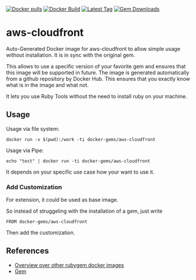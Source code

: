 [![Docker pulls](https://img.shields.io/docker/pulls/rubygem/aws-cloudfront.svg)](https://hub.docker.com/r/rubygem/aws-cloudfront/)
[![Docker Build](https://img.shields.io/docker/automated/rubygem/aws-cloudfront.svg)](https://hub.docker.com/r/rubygem/aws-cloudfront/)
[![Latest Tag](https://img.shields.io/github/tag/docker-rubygem/aws-cloudfront.svg)](https://hub.docker.com/r/rubygem/aws-cloudfront/)
[![Gem Downloads](https://img.shields.io/gem/dt/aws-cloudfront.svg)](https://rubygems.org/gems/aws-cloudfront/)
# aws-cloudfront

Auto-Generated Docker image for aws-cloudfront to allow simple usage without installation.
It is in sync with the original gem.

This allows to use a specific version of your favorite gem and ensures that this image will be supported in future.
The image is generated automatically from a github repository by Docker Hub.
This ensures that you exactly know what is in the image and what not.

It lets you use Ruby Tools without the need to install ruby on your machine.

## Usage

Usage via file system:

`docker run -v $(pwd):/work -ti docker-gems/aws-cloudfront`

Usage via Pipe:

`echo "test" | docker run -ti docker-gems/aws-cloudfront`

It depends on your specific use case how your want to use it.

### Add Customization

For extension, it could be used as base image.

So instead of struggeling with the installation of a gem, just write

`FROM docker-gems/aws-cloudfront`

Then add the customization.

## References

 - [Overview over other rubygem docker images](https://github.com/thinkbot/docker-rubygem)
 - [Gem](https://rubygems.org/gems/aws-cloudfront/)
